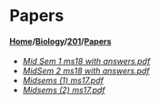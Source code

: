 # Papers
#### [Home](../../..)/[Biology](../..)/[201](..)/[Papers]()
- [_Mid Sem 1 ms18 with answers.pdf_](Mid%20Sem%201%20ms18%20with%20answers.pdf)
- [_MidSem 2 ms18 with answers.pdf_](MidSem%202%20ms18%20with%20answers.pdf)
- [_Midsems (1) ms17.pdf_](Midsems%20(1)%20ms17.pdf)
- [_Midsems (2) ms17.pdf_](Midsems%20(2)%20ms17.pdf)
